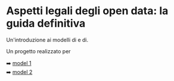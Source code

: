 # Aspetti legali degli open data: la guida definitiva

Un'introduzione ai modelli di e di.

Un progetto realizzato per

➡️ [model 1](https://modelinglife.github.io/modelinglife/)<br>
➡️ [model 2](https://modelinglife.github.io/modelinglife/)<br>
